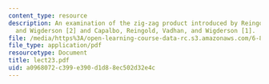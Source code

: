 ```yaml
---
content_type: resource
description: An examination of the zig-zag product introduced by Reingold, Vadhan,
  and Wigderson [2] and Capalbo, Reingold, Vadhan, and Wigderson [1].
file: /media/https%3A/open-learning-course-data-rc.s3.amazonaws.com/6-895-essential-coding-theory-fall-2004/a0968072c399e390d1d88ec502d32e4c_lect23.pdf
file_type: application/pdf
resourcetype: Document
title: lect23.pdf
uid: a0968072-c399-e390-d1d8-8ec502d32e4c
---
```

